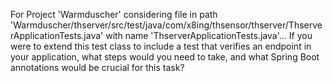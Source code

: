 For Project 'Warmduscher' considering file in path 'Warmduscher/thserver/src/test/java/com/x8ing/thsensor/thserver/ThserverApplicationTests.java' with name 'ThserverApplicationTests.java'... 
If you were to extend this test class to include a test that verifies an endpoint in your application, what steps would you need to take, and what Spring Boot annotations would be crucial for this task?
